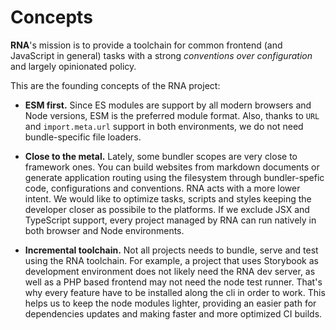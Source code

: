 # Concepts

**RNA**'s mission is to provide a toolchain for common frontend (and JavaScript in general) tasks with a strong *conventions over configuration* and largely opinionated policy.

This are the founding concepts of the RNA project:

* **ESM first.** Since ES modules are support by all modern browsers and Node versions, ESM is the preferred module format. Also, thanks to `URL` and `import.meta.url` support in both environments, we do not need bundle-specific file loaders.

* **Close to the metal.** Lately, some bundler scopes are very close to framework ones. You can build websites from markdown documents or generate application routing using the filesystem through bundler-spefic code, configurations and conventions. RNA acts with a more lower intent. We would like to optimize tasks, scripts and styles keeping the developer closer as possibile to the platforms. If we exclude JSX and TypeScript support, every project managed by RNA can run natively in both browser and Node environments.

* **Incremental toolchain.** Not all projects needs to bundle, serve and test using the RNA toolchain. For example, a project that uses Storybook as development environment does not likely need the RNA dev server, as well as a PHP based frontend may not need the node test runner. That's why every feature have to be installed along the cli in order to work. This helps us to keep the node modules lighter, providing an easier path for dependencies updates and making faster and more optimized CI builds.

